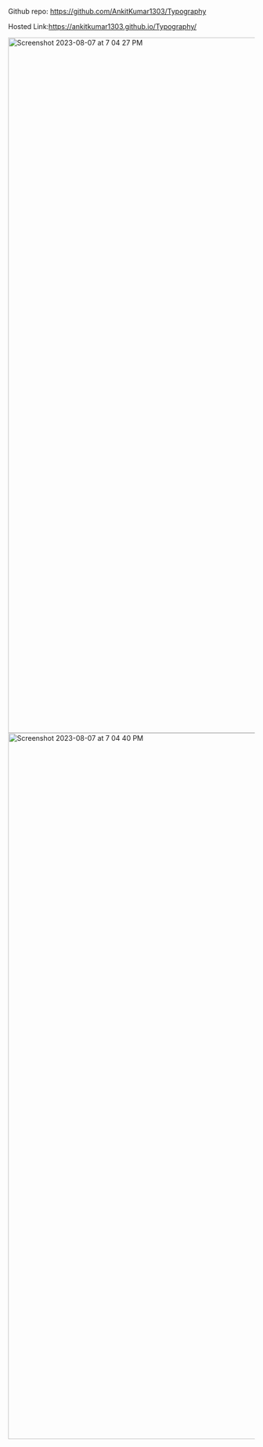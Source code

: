 Github repo: https://github.com/AnkitKumar1303/Typography

Hosted Link:https://ankitkumar1303.github.io/Typography/



<img width="1418" alt="Screenshot 2023-08-07 at 7 04 27 PM" src="https://github.com/AnkitKumar1303/Typography/assets/42855900/0e44bf13-8217-4eb8-8f76-4ad0d02ed741">
<img width="1440" alt="Screenshot 2023-08-07 at 7 04 40 PM" src="https://github.com/AnkitKumar1303/Typography/assets/42855900/b94b7336-814e-422c-81e1-8a5e7586182b">
